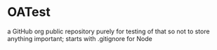 # OATest
a GitHub org public repository purely for testing of that so not to store anything important; starts with .gitignore for Node
